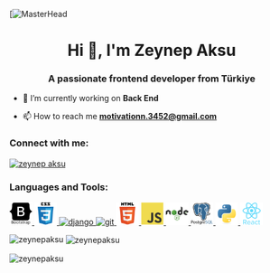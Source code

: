  [![MasterHead](https://www.google.com/url?sa=i&url=https%3A%2F%2Fgithub.com%2Fhallymer%2FHTML_CSS_JS_Python_half-hour_summary_course&psig=AOvVaw25cGh74HgGDMk8c4pUp6pS&ust=1702492968488000&source=images&cd=vfe&opi=89978449&ved=0CBEQjRxqFwoTCLDM5eDGioMDFQAAAAAdAAAAABAD)
<h1 align="center">Hi 👋, I'm Zeynep Aksu</h1>
<h3 align="center">A passionate frontend developer from Türkiye</h3>

- 🔭 I’m currently working on **Back End**

- 📫 How to reach me **motivationn.3452@gmail.com**

<h3 align="left">Connect with me:</h3>
<p align="left">
<a href="https://linkedin.com/in/zeynep aksu" target="blank"><img align="center" src="https://raw.githubusercontent.com/rahuldkjain/github-profile-readme-generator/master/src/images/icons/Social/linked-in-alt.svg" alt="zeynep aksu" height="30" width="40" /></a>
</p>

<h3 align="left">Languages and Tools:</h3>
<p align="left"> <a href="https://getbootstrap.com" target="_blank" rel="noreferrer"> <img src="https://raw.githubusercontent.com/devicons/devicon/master/icons/bootstrap/bootstrap-plain-wordmark.svg" alt="bootstrap" width="40" height="40"/> </a> <a href="https://www.w3schools.com/css/" target="_blank" rel="noreferrer"> <img src="https://raw.githubusercontent.com/devicons/devicon/master/icons/css3/css3-original-wordmark.svg" alt="css3" width="40" height="40"/> </a> <a href="https://www.djangoproject.com/" target="_blank" rel="noreferrer"> <img src="https://cdn.worldvectorlogo.com/logos/django.svg" alt="django" width="40" height="40"/> </a> <a href="https://git-scm.com/" target="_blank" rel="noreferrer"> <img src="https://www.vectorlogo.zone/logos/git-scm/git-scm-icon.svg" alt="git" width="40" height="40"/> </a> <a href="https://www.w3.org/html/" target="_blank" rel="noreferrer"> <img src="https://raw.githubusercontent.com/devicons/devicon/master/icons/html5/html5-original-wordmark.svg" alt="html5" width="40" height="40"/> </a> <a href="https://developer.mozilla.org/en-US/docs/Web/JavaScript" target="_blank" rel="noreferrer"> <img src="https://raw.githubusercontent.com/devicons/devicon/master/icons/javascript/javascript-original.svg" alt="javascript" width="40" height="40"/> </a> <a href="https://nodejs.org" target="_blank" rel="noreferrer"> <img src="https://raw.githubusercontent.com/devicons/devicon/master/icons/nodejs/nodejs-original-wordmark.svg" alt="nodejs" width="40" height="40"/> </a> <a href="https://www.postgresql.org" target="_blank" rel="noreferrer"> <img src="https://raw.githubusercontent.com/devicons/devicon/master/icons/postgresql/postgresql-original-wordmark.svg" alt="postgresql" width="40" height="40"/> </a> <a href="https://www.python.org" target="_blank" rel="noreferrer"> <img src="https://raw.githubusercontent.com/devicons/devicon/master/icons/python/python-original.svg" alt="python" width="40" height="40"/> </a> <a href="https://reactjs.org/" target="_blank" rel="noreferrer"> <img src="https://raw.githubusercontent.com/devicons/devicon/master/icons/react/react-original-wordmark.svg" alt="react" width="40" height="40"/> </a> </p>

<p><img align="left" src="https://github-readme-stats.vercel.app/api/top-langs?username=zeynepaksu&show_icons=true&locale=en&layout=compact" alt="zeynepaksu" /></p>

<p>&nbsp;<img align="center" src="https://github-readme-stats.vercel.app/api?username=zeynepaksu&show_icons=true&locale=en" alt="zeynepaksu" /></p>

<p><img align="center" src="https://github-readme-streak-stats.herokuapp.com/?user=zeynepaksu&" alt="zeynepaksu" /></p>
